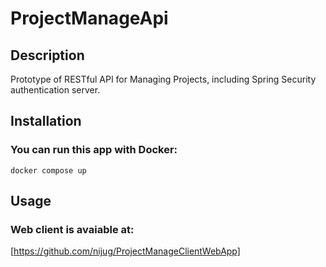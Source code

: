 # ProjectManageApi

## Description
Prototype of RESTful API for Managing Projects, including Spring Security authentication server. 

## Installation

### You can run this app with Docker:

```docker compose up ```

## Usage

### Web client is avaiable at:

[https://github.com/nijug/ProjectManageClientWebApp]
